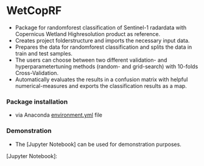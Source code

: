 # WetCopRF

* Package for randomforest classification of Sentinel-1 radardata with Copernicus Wetland Highresolution product as reference. 
* Creates project folderstructure and imports the necessary  input data. 
* Prepares the data for randomforest classification and splits the data in train and test samples.
* The users can choose between two different validation- and hyperparametertuning methods (random- and grid-search) with 10-folds Cross-Validation. 
* Automatically evaluates the results in a confusion matrix with helpful numerical-measures and exports the classification results as a map.

### Package installation 
* via Anaconda [environment.yml] file 

### Demonstration
* The [Jupyter Notebook] can be used for demonstration purposes.


[environment.yml]: https://github.com/Henno-hash/WetCopRF/blob/master/environment.yml
[Jupyter Notebook]: 